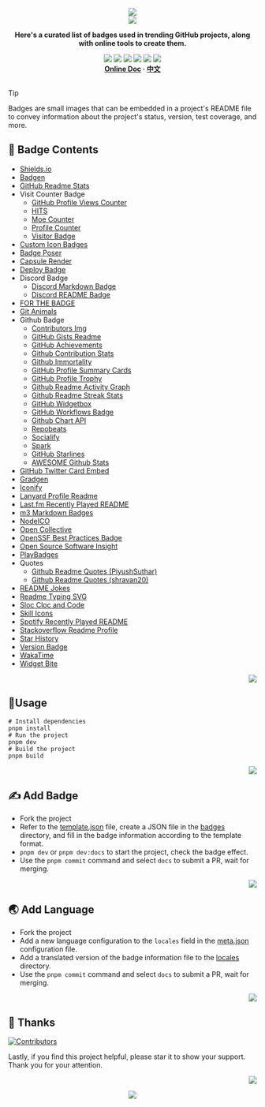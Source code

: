 <a name="readme-top"></a>

<div align="center">
  <div>
    <img src="https://capsule-render.vercel.app/api?type=waving&color=4D908E&height=160&section=header">
  </div>
  <a href="https://github.com/xiaohuohumax/badge-collection">
    <img src="https://readme-typing-svg.demolab.com?font=Fira+Code&size=32&pause=1000&height=68&lines=%F0%9F%8E%96%EF%B8%8FBadge+Collection%F0%9F%8E%96%EF%B8%8F"/>
  </a>
  <p><b>Here&#39;s a curated list of badges used in trending GitHub projects, along with online tools to create them.</b></p>
  <div>
    <a href="https://github.com/xiaohuohumax/badge-collection?tab=MIT-1-ov-file#readme"><img src="https://img.shields.io/github/license/xiaohuohumax/badge-collection" /></a>
    <a href="https://github.com/xiaohuohumax/badge-collection/pulls"><img src="https://img.shields.io/github/issues-pr/xiaohuohumax/badge-collection" /></a>
    <a href="https://github.com/xiaohuohumax/badge-collection/issues"><img src="https://img.shields.io/github/issues/xiaohuohumax/badge-collection" /></a>
    <a href="https://github.com/xiaohuohumax/badge-collection"><img src="https://api.visitorbadge.io/api/combined?path=https%3A%2F%2Fgithub.com%2Fxiaohuohumax%2Fbadge-collection&countColor=%2337D67A&style=flat&labelStyle=lower" /></a>
    <a href="https://github.com/xiaohuohumax/badge-collection"><img src="https://img.shields.io/badge/badges-56-37D67A?labelColor=555555" /></a>
    <a href="https://github.com/xiaohuohumax/badge-collection"><img src="https://img.shields.io/github/stars/xiaohuohumax/badge-collection" /></a>
  </div>
  <div>
    <b>
       <a href="https://xiaohuohumax.github.io/badge-collection/en-US/">Online Doc</a>
      · <a href="README.md">中文</a>
    </b>
  </div>
  <br/>
</div>

> [!Tip]
> Badges are small images that can be embedded in a project's README file to convey information about the project's status, version, test coverage, and more.

## 📑 Badge Contents

* [Shields.io](dist/badges/shields-io/README_en-US.md)
* [Badgen](dist/badges/badgen/README_en-US.md)
* [GitHub Readme Stats](dist/badges/github-readme-stats/README_en-US.md)
* Visit Counter Badge
  * [GitHub Profile Views Counter](dist/badges/visit-counter/github-profile-views-counter/README_en-US.md)
  * [HITS](dist/badges/visit-counter/hit-counter/README_en-US.md)
  * [Moe Counter](dist/badges/visit-counter/moe-counter/README_en-US.md)
  * [Profile Counter](dist/badges/visit-counter/profile-counter/README_en-US.md)
  * [Visitor Badge](dist/badges/visit-counter/web-visitorbadge-nextjs/README_en-US.md)
* [Custom Icon Badges](dist/badges/custom-icon-badges/README_en-US.md)
* [Badge Poser](dist/badges/badge-poser/README_en-US.md)
* [Capsule Render](dist/badges/capsule-render/README_en-US.md)
* [Deploy Badge](dist/badges/deploy-badge/README_en-US.md)
* Discord Badge
  * [Discord Markdown Badge](dist/badges/discord/dcbadge/README_en-US.md)
  * [Discord README Badge](dist/badges/discord/discord-readme-badge/README_en-US.md)
* [FOR THE BADGE](dist/badges/for-the-badge/README_en-US.md)
* [Git Animals](dist/badges/gitanimals/README_en-US.md)
* Github Badge
  * [Contributors Img](dist/badges/github/contributors-img/README_en-US.md)
  * [GitHub Gists Readme](dist/badges/github/gists-readme/README_en-US.md)
  * [GitHub Achievements](dist/badges/github/gitHub-achievements/README_en-US.md)
  * [Github Contribution Stats](dist/badges/github/github-contribution-stats/README_en-US.md)
  * [Github Immortality](dist/badges/github/github-immortality/README_en-US.md)
  * [GitHub Profile Summary Cards](dist/badges/github/github-profile-summary-cards/README_en-US.md)
  * [GitHub Profile Trophy](dist/badges/github/github-profile-trophy/README_en-US.md)
  * [Github Readme Activity Graph](dist/badges/github/github-readme-activity-graph/README_en-US.md)
  * [Github Readme Streak Stats](dist/badges/github/github-readme-streak-stats/README_en-US.md)
  * [GitHub Widgetbox](dist/badges/github/github-widgetbox/README_en-US.md)
  * [GitHub Workflows Badge](dist/badges/github/github-workflows/README_en-US.md)
  * [Github Chart API](dist/badges/github/githubchart-api/README_en-US.md)
  * [Repobeats](dist/badges/github/repobeats/README_en-US.md)
  * [Socialify](dist/badges/github/socialify/README_en-US.md)
  * [Spark](dist/badges/github/spark/README_en-US.md)
  * [GitHub Starlines](dist/badges/github/starlines/README_en-US.md)
  * [AWESOME Github Stats](dist/badges/github/template/README_en-US.md)
* [GitHub Twitter Card Embed](dist/badges/github-twitter-card-embed/README_en-US.md)
* [Gradgen](dist/badges/gradgen/README_en-US.md)
* [Iconify](dist/badges/iconify/README_en-US.md)
* [Lanyard Profile Readme](dist/badges/lanyard-profile-readme/README_en-US.md)
* [Last.fm Recently Played README](dist/badges/lastfm-recently-played-readme/README_en-US.md)
* [m3 Markdown Badges](dist/badges/m3-Markdown-Badges/README_en-US.md)
* [NodeICO](dist/badges/nodei-co/README_en-US.md)
* [Open Collective](dist/badges/open-collective/README_en-US.md)
* [OpenSSF Best Practices Badge](dist/badges/openssf-best-practices/README_en-US.md)
* [Open Source Software Insight](dist/badges/ossinsight/README_en-US.md)
* [PlayBadges](dist/badges/play-badges/README_en-US.md)
* Quotes
  * [Github Readme Quotes (PiyushSuthar)](dist/badges/quotes/github-readme-quotes_1/README_en-US.md)
  * [Github Readme Quotes (shravan20)](dist/badges/quotes/github-readme-quotes_2/README_en-US.md)
* [README Jokes](dist/badges/readme-jokes/README_en-US.md)
* [Readme Typing SVG](dist/badges/readme-typing-svg/README_en-US.md)
* [Sloc Cloc and Code](dist/badges/scc/README_en-US.md)
* [Skill Icons](dist/badges/skill-icons/README_en-US.md)
* [Spotify Recently Played README](dist/badges/spotify-recently-played-readme/README_en-US.md)
* [Stackoverflow Readme Profile](dist/badges/stackoverflow-readme-profile/README_en-US.md)
* [Star History](dist/badges/star-history/README_en-US.md)
* [Version Badge](dist/badges/version-badge/README_en-US.md)
* [WakaTime](dist/badges/wakatime/README_en-US.md)
* [Widget Bite](dist/badges/widget-bite/README_en-US.md)

<p align="right"><a href="#readme-top"><img src="https://img.shields.io/badge/Back%20to top-555555?style=for-the-badge"></a></p>

## 🏃Usage

```shell
# Install dependencies
pnpm install
# Run the project
pnpm dev
# Build the project
pnpm build
```

<p align="right"><a href="#readme-top"><img src="https://img.shields.io/badge/Back%20to top-555555?style=for-the-badge"></a></p>

## ✍ Add Badge

* Fork the project
* Refer to the [template.json](/badges/template.json) file, create a JSON file in the [badges](/badges) directory, and fill in the badge information according to the template format.
* `pnpm dev` or `pnpm dev:docs` to start the project, check the badge effect.
* Use the `pnpm commit` command and select `docs` to submit a PR, wait for merging.

<p align="right"><a href="#readme-top"><img src="https://img.shields.io/badge/Back%20to top-555555?style=for-the-badge"></a></p>

## 🌏 Add Language

* Fork the project
* Add a new language configuration to the `locales` field in the [meta.json](/meta.json) configuration file.
* Add a translated version of the badge information file to the [locales](/locales) directory.
* Use the `pnpm commit` command and select `docs` to submit a PR, wait for merging.

<p align="right"><a href="#readme-top"><img src="https://img.shields.io/badge/Back%20to top-555555?style=for-the-badge"></a></p>

## 💖 Thanks

[![Contributors](https://contrib.rocks/image?repo=xiaohuohumax/badge-collection)](https://github.com/xiaohuohumax/badge-collection/contributors)

Lastly, if you find this project helpful, please star it to show your support. Thank you for your attention.

<p align="right"><a href="#readme-top"><img src="https://img.shields.io/badge/Back%20to top-555555?style=for-the-badge"></a></p>

<div align="center">
  <img src="https://capsule-render.vercel.app/api?type=waving&color=4D908E&height=100&section=footer">
</div>
